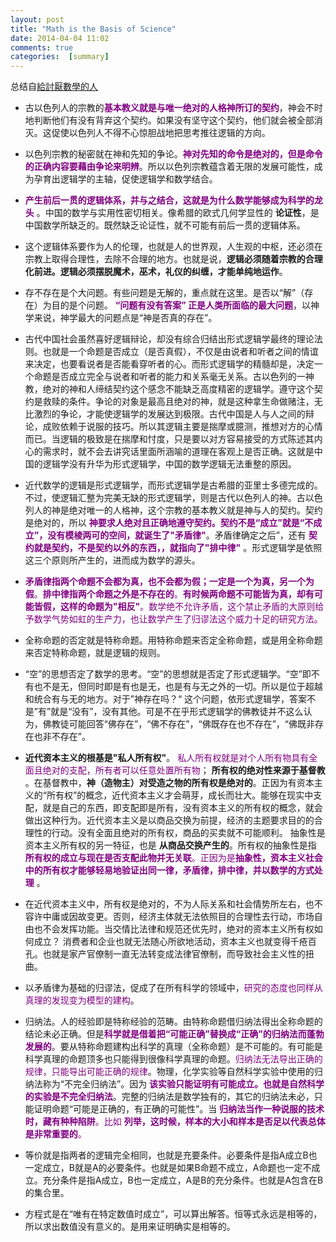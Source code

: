 ```yaml
---
layout: post
title: "Math is the Basis of Science"
date: 2014-04-04 11:02
comments: true
categories:  [summary]
---
```

总结自[給討厭數學的人](http://book.douban.com/subject/1118984/)

* 古以色列人的宗教的<font color="#800080">**基本教义就是与唯一绝对的人格神所订的契约**</font>，神会不时地判断他们有没有背弃这个契约。如果没有坚守这个契约，他们就会被全部消灭。这促使以色列人不得不心惊胆战地把思考推往逻辑的方向。

* 以色列宗教的秘密就在神和先知的争论。<font color="#800080">**神对先知的命令是绝对的，但是命令的正确内容要藉由争论来明辨**</font>。所以以色列宗教蕴含着无限的发展可能性，成为孕育出逻辑学的主轴，促使逻辑学和数学结合。

*  <font color="#800080">**产生前后一贯的逻辑体系，并与之结合，这就是为什么数学能够成为科学的龙头**</font> 。中国的数学与实用性密切相关。像希腊的欧式几何学显性的 **论证性**，是中国数学所缺乏的。既然缺乏论证性，就不可能有前后一贯的逻辑体系。

* 这个逻辑体系要作为人的伦理，也就是人的世界观，人生观的中枢，还必须在宗教上取得合理性，去除不合理的地方。也就是说，**逻辑必须随着宗教的合理化前进。逻辑必须摆脱魔术，巫术，礼仪的纠缠，才能单纯地运作**。

* 存不存在是个大问题。有些问题是无解的，重点就在这里。是否以“解”（存在）为目的是个问题。 <font color="#800080">**“问题有没有答案” 正是人类所面临的最大问题**</font>，以神学来说，神学最大的问题点是“神是否真的存在”。

* 古代中国社会虽然喜好逻辑辩论，却没有综合归结出形式逻辑学最终的理论法则。也就是一个命题是否成立（是否真假），不仅是由说者和听者之间的情谊来决定，也要看说者是否能看穿听者的心。而形式逻辑学的精髓却是，决定一个命题是否成立完全与说者和听者的能力和关系毫无关系。古以色列的一神教，绝对的神和人缔结契约这个感念不能缺乏高度精密的逻辑学。遵守这个契约是救赎的条件。争论的对象是最高且绝对的神，就是这种拿生命做赌注，无比激烈的争论，才能使逻辑学的发展达到极限。古代中国是人与人之间的辩论，成败依赖于说服的技巧。所以其逻辑主要是揣摩或臆测，推想对方的心情而已。当逻辑的极致是在揣摩和忖度，只是要以对方容易接受的方式陈述其内心的需求时，就不会去讲究话里面所涵喻的道理在客观上是否正确。这就是中国的逻辑学没有升华为形式逻辑学，中国的数学逻辑无法重整的原因。

* 近代数学的逻辑是形式逻辑学，而形式逻辑学是古希腊的亚里士多德完成的。不过，使逻辑汇整为完美无缺的形式逻辑学，则是古代以色列人的神。古以色列人的神是绝对唯一的人格神，这个宗教的基本教义就是神与人的契约。契约是绝对的，所以 <font color="#800080">**神要求人绝对且正确地遵守契约。契约不是“成立”就是“不成立”，没有模棱两可的空间，就诞生了"矛盾律"**</font>。矛盾律确定之后”，还有 <font color="#800080">**契约就是契约，不是契约以外的东西，，就指向了"排中律"**</font> 。形式逻辑学是依照这三个原则所产生的，进而成为数学的源头。

* <font color="#800080">**矛盾律指两个命题不会都为真，也不会都为假；一定是一个为真，另一个为假**。**排中律指两个命题之外是不存在的**。**有时候两命题不可能皆为真，却有可能皆假，这样的命题为"相反"**。数学绝不允许矛盾，这个禁止矛盾的大原则给予数学气势如虹的生产力，也让数学产生了归谬法这个威力十足的研究方法。</font>

* 全称命题的否定就是特称命题。用特称命题来否定全称命题，或是用全称命题来否定特称命题，就是逻辑的规则。

* “空”的思想否定了数学的思考。“空”的思想就是否定了形式逻辑学。“空”即不有也不是无，但同时即是有也是无，也是有与无之外的一切。所以是位于超越和统合有与无的地方。对于”神存在吗？“ 这个问题，依形式逻辑学，答案不是”有”就是“没有”，没有其他。可是不在乎形式逻辑学的佛教徒并不这么认为，佛教徒可能回答“佛存在”，“佛不存在”，“佛既存在也不存在”，“佛既非存在也非不存在”。

* **近代资本主义的根基是"私人所有权"**。 <font color="#800080">私人所有权就是对个人所有物具有全面且绝对的支配，所有者可以任意处置所有物</font>； **所有权的绝对性来源于基督教** 。在基督教中，**神（造物主）对受造之物的所有权是绝对的**。正因为有资本主义的“所有权”的概念，近代资本主义才会萌芽，成长而壮大。能够在现实中支配，就是自己的东西，即支配即是所有，没有资本主义的所有权的概念，就会做出这种行为。近代资本主义是以商品交换为前提，经济的主题要求目的的合理性的行动。没有全面且绝对的所有权，商品的买卖就不可能顺利。 抽象性是资本主义所有权的另一特征，也是 **从商品交换产生的**。所有权的抽象性是指 <font color="#800080">**所有权的成立与现在是否支配此物并无关联**。正因为是**抽象性，资本主义社会中的所有权才能够轻易地验证出同一律，矛盾律，排中律，并以数学的方式处理**</font> 。

* 在近代资本主义中，所有权是绝对的，不为人际关系和社会情势所左右，也不容许中庸或因故变更。否则，经济主体就无法依照目的合理性去行动，市场自由也不会发挥功能。当交情比法律和规范还优先时，绝对的资本主义所有权如何成立？ 消费者和企业也就无法随心所欲地活动，资本主义也就变得千疮百孔。也就是家产官僚制一直无法转变成法律官僚制，而导致社会主义性的扭曲。

* 以矛盾律为基础的归谬法，促成了在所有科学的领域中，<font color="#800080">研究的态度也同样从真理的发现变为模型的建构</font>。

* 归纳法。人的经验即是特称经验的范畴。由特称命题借归纳法得出全称命题的结论未必正确。但是<font color="#800080">**科学就是借着把“可能正确”替换成“正确”的归纳法而蓬勃发展的**</font>。要从特称命题建构出科学的真理（全称命题）是不可能的。有可能是科学真理的命题顶多也只能得到很像科学真理的命题。<font color="#800080">归纳法无法导出正确的规律，只能导出可能正确的规律</font>。物理，化学实验等自然科学实验中使用的归纳法称为“不完全归纳法”。因为 <font color="#800080">**该实验只能证明有可能成立。也就是自然科学的实验是不完全归纳法**</font>。完整的归纳法是数学独有的，其它的归纳法未必，只能证明命题“可能是正确的，有正确的可能性”。当 <font color="#800080">**归纳法当作一种说服的技术时，藏有种种陷阱**。比如 **列举，这时候，样本的大小和样本是否足以代表总体是非常重要的**。</font>

* 等价就是指两者的逻辑完全相同，也就是充要条件。必要条件是指A成立B也一定成立，B就是A的必要条件。也就是如果B命题不成立，A命题也一定不成立。充分条件是指A成立，B也一定成立，A是B的充分条件。也就是A包含在B的集合里。

* 方程式是在“唯有在特定数值时成立”，可以算出解答。恒等式永远是相等的，所以求出数值没有意义的。是用来证明确实是相等的。
